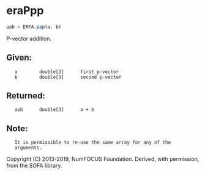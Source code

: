 # eraPpp

```js
apb = ERFA.ppp(a, b)
```

P-vector addition.

## Given:
```
   a        double[3]      first p-vector
   b        double[3]      second p-vector
```

## Returned:
```
   apb      double[3]      a + b
```

## Note:
```
   It is permissible to re-use the same array for any of the
   arguments.
```

Copyright (C) 2013-2019, NumFOCUS Foundation.
Derived, with permission, from the SOFA library.
